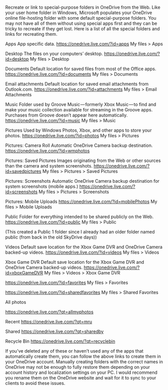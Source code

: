 Recreate or link to special-purpose folders in OneDrive from the Web.
Like your user home folder in Windows, Microsoft populates your OneDrive online file-hosting folder with some default special-purpose folders. You may not have all of them without using special apps first and they can be tricky to recreate if they get lost. Here is a list of all the special folders and links for recreating them.

Apps
App specific data.
https://onedrive.live.com/?id=apps
My files > Apps

Desktop
The files on your computers’ desktop.
https://onedrive.live.com/?id=desktop
My files > Desktop

Documents
Default location for saved files from most of the Office apps.
https://onedrive.live.com/?id=documents
My files > Documents

Email attachments
Default location for saved email attachments from Outlook.com.
https://onedrive.live.com/?id=attachments
My files > Email Attachments

Music
Folder used by Groove Music — formerly Xbox Music — to find and make your music collection available for streaming in the Groove apps. Purchases from Groove doesn’t appear here automatically.
https://onedrive.live.com/?id=music
My files > Music

Pictures
Used by Windows Photos, Xbox, and other apps to store your photos.
https://onedrive.live.com/?id=photos
My files > Pictures

Pictures: Camera Roll
Automatic OneDrive Camera backup destination.
https://onedrive.live.com/?id=wmphotos

Pictures: Saved Pictures
Images originating from the Web or other sources than the camera and system screenshots.
https://onedrive.live.com/?id=savedpictures
My files > Pictures > Saved Pictures

Pictures: Screenshots
Automatic OneDrive Camera backup destination for system screenshots (mobile apps.)
https://onedrive.live.com/?id=screenshots
My files > Pictures > Screenshots

Pictures: Mobile Uploads
https://onedrive.live.com/?id=mobilePhotos
My files > Mobile Uploads

Public
Folder for everything intended to be shared publicly on the Web.
https://onedrive.live.com/?id=public
My files > Public

(This created a Public 1 folder since I already had an older folder named public (from back in the old SkyDrive days))

Videos
Default save location for the Xbox Game DVR and OneDrive Camera backed-up videos.
https://onedrive.live.com/?id=videos
My files > Videos

Xbox Game DVR
Default save location for the Xbox Game DVR and OneDrive Camera backed-up videos.
https://onedrive.live.com/?id=xboxGameDVR
My files > Videos > Xbox Game DVR

https://onedrive.live.com/?id=favorites
My files > Favorites

https://onedrive.live.com/?id=sharedfavorites
My files > Shared Favorites

All photos

https://onedrive.live.com/?qt=allmyphotos

Recent
https://onedrive.live.com/?qt=mru

Shared
https://onedrive.live.com/?qt=sharedby

Recycle Bin
https://onedrive.live.com/?qt=recyclebin

If you’ve deleted any of these or haven’t used any of the apps that automatically create them, you can follow the above links to create them in your OneDrive account. Manually creating folders with the correct names in OneDrive may not be enough to fully restore them depending on your account history and localization settings on your PC. I would recommend you rename them on the OneDrive website and wait for it to sync to your clients to avoid these issues.
